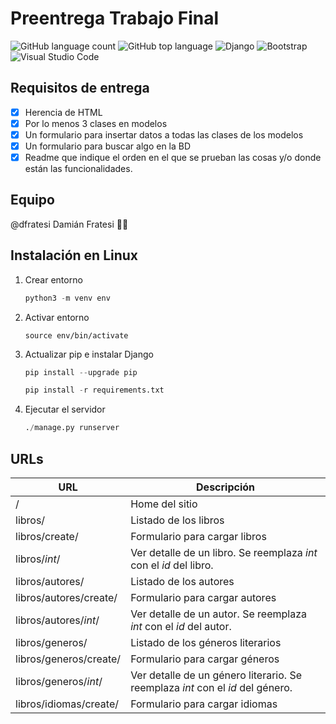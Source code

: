 # Preentrega Trabajo Final

![GitHub language count](https://img.shields.io/github/languages/count/dfratesi/Entrega1-Fratesi)
![GitHub top language](https://img.shields.io/github/languages/top/dfratesi/Entrega1-Fratesi?style=plastic)
![Django](https://img.shields.io/badge/django-%23092E20.svg?style=plastic=django&logoColor=white)
![Bootstrap](https://img.shields.io/badge/bootstrap-%23563D7C.svg?style=plastic&logo=bootstrap&logoColor=white)
![Visual Studio Code](https://img.shields.io/badge/Visual%20Studio%20Code-0078d7.svg?style=plastic&logo=visual-studio-code&logoColor=white)

## Requisitos de entrega

- [x] Herencia de HTML
- [x] Por lo menos 3 clases en modelos
- [x] Un formulario para insertar datos a todas las clases de los modelos
- [x] Un formulario para buscar algo en la BD
- [x] Readme que indique el orden en el que se prueban las cosas y/o donde están las funcionalidades.

## Equipo

@dfratesi Damián Fratesi :man_shrugging:

## Instalación en Linux

1. Crear entorno

    ```python
    python3 -m venv env
    ```

2. Activar entorno

    ```pyton
    source env/bin/activate
    ```

3. Actualizar pip e instalar Django

    ```python
    pip install --upgrade pip

    pip install -r requirements.txt
    ```

4. Ejecutar el servidor

    ```python
    ./manage.py runserver
    ```

## URLs

| URL | Descripción |
| --- | --- |
| / | Home del sitio |
| libros/ | Listado de los libros |
| libros/create/ | Formulario para cargar libros |
| libros/_int_/ | Ver detalle de un libro. Se reemplaza _int_ con el _id_ del libro. |
| libros/autores/ | Listado de los autores |
| libros/autores/create/ | Formulario para cargar autores |
| libros/autores/_int_/ | Ver detalle de un autor. Se reemplaza _int_ con el _id_ del autor. |
| libros/generos/ | Listado de los géneros literarios |
| libros/generos/create/ | Formulario para cargar géneros |
| libros/generos/_int_/ | Ver detalle de un género literario. Se reemplaza _int_ con el _id_ del género. |
| libros/idiomas/create/ | Formulario para cargar idiomas |
